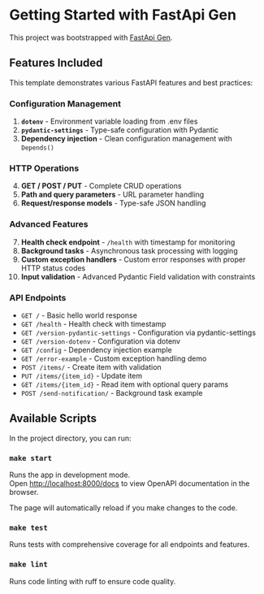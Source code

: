 # Getting Started with FastApi Gen

This project was bootstrapped with [FastApi Gen](https://github.com/mirpo/fastapi-gen).

## Features Included

This template demonstrates various FastAPI features and best practices:

### Configuration Management
1. **`dotenv`** - Environment variable loading from .env files
2. **`pydantic-settings`** - Type-safe configuration with Pydantic
3. **Dependency injection** - Clean configuration management with `Depends()`

### HTTP Operations
4. **GET / POST / PUT** - Complete CRUD operations
5. **Path and query parameters** - URL parameter handling
6. **Request/response models** - Type-safe JSON handling

### Advanced Features
7. **Health check endpoint** - `/health` with timestamp for monitoring
8. **Background tasks** - Asynchronous task processing with logging
9. **Custom exception handlers** - Custom error responses with proper HTTP status codes
10. **Input validation** - Advanced Pydantic Field validation with constraints

### API Endpoints

- `GET /` - Basic hello world response
- `GET /health` - Health check with timestamp
- `GET /version-pydantic-settings` - Configuration via pydantic-settings
- `GET /version-dotenv` - Configuration via dotenv
- `GET /config` - Dependency injection example
- `GET /error-example` - Custom exception handling demo
- `POST /items/` - Create item with validation
- `PUT /items/{item_id}` - Update item
- `GET /items/{item_id}` - Read item with optional query params
- `POST /send-notification/` - Background task example

## Available Scripts

In the project directory, you can run:

### `make start`

Runs the app in development mode.<br>
Open [http://localhost:8000/docs](http://localhost:8000/docs) to view OpenAPI documentation in the browser.

The page will automatically reload if you make changes to the code.

### `make test`

Runs tests with comprehensive coverage for all endpoints and features.

### `make lint`

Runs code linting with ruff to ensure code quality.
